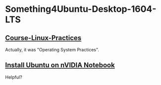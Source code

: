 # Something4Ubuntu-Desktop-1604-LTS

## [Course-Linux-Practices](./Course-Linux-Practices)

Actually, it was "Operating System Practices".

## [Install Ubuntu on nVIDIA Notebook](./NVIDIA-FxxK-YOU)

Helpful?
